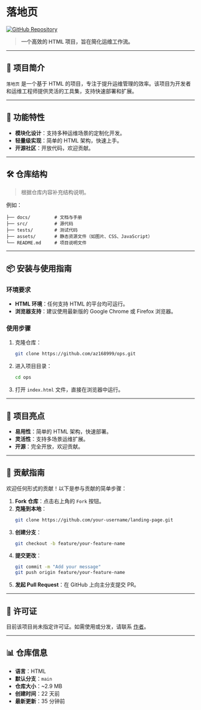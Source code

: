 # 落地页

[![GitHub Repository](https://img.shields.io/badge/GitHub-Repository-blue?logo=github)](https://github.com/az168999/ops)

> **一个高效的 HTML 项目，旨在简化运维工作流。**

---

## 📖 项目简介
`落地页` 是一个基于 HTML 的项目，专注于提升运维管理的效率。该项目为开发者和运维工程师提供灵活的工具集，支持快速部署和扩展。

---

## 🚀 功能特性
- **模块化设计**：支持多种运维场景的定制化开发。
- **轻量级实现**：简单的 HTML 架构，快速上手。
- **开源社区**：开放代码，欢迎贡献。

---

## 🛠 仓库结构
> 根据仓库内容补充结构说明。

例如：
```
├── docs/         # 文档与手册
├── src/          # 源代码
├── tests/        # 测试代码
├── assets/       # 静态资源文件（如图片、CSS、JavaScript）
└── README.md     # 项目说明文件
```

---

## 📦 安装与使用指南
### 环境要求
- **HTML 环境**：任何支持 HTML 的平台均可运行。
- **浏览器支持**：建议使用最新版的 Google Chrome 或 Firefox 浏览器。

### 使用步骤
1. 克隆仓库：
   ```bash
   git clone https://github.com/az168999/ops.git
   ```
2. 进入项目目录：
   ```bash
   cd ops
   ```
3. 打开 `index.html` 文件，直接在浏览器中运行。

---

## 🌟 项目亮点
- **易用性**：简单的 HTML 架构，快速部署。
- **灵活性**：支持多场景运维扩展。
- **开源**：完全开放，欢迎贡献。

---

## 🤝 贡献指南
欢迎任何形式的贡献！以下是参与贡献的简单步骤：

1. **Fork 仓库**：点击右上角的 `Fork` 按钮。
2. **克隆到本地**：
   ```bash
   git clone https://github.com/your-username/landing-page.git
   ```
3. **创建分支**：
   ```bash
   git checkout -b feature/your-feature-name
   ```
4. **提交更改**：
   ```bash
   git commit -m "Add your message"
   git push origin feature/your-feature-name
   ```
5. **发起 Pull Request**：在 GitHub 上向主分支提交 PR。

---

## 📄 许可证
目前该项目尚未指定许可证。如需使用或分发，请联系 [作者](https://github.com/az168999)。

---

## 📊 仓库信息
- **语言**：HTML
- **默认分支**：`main`
- **仓库大小**：~2.9 MB
- **创建时间**：22 天前
- **最新更新**：35 分钟前


<!-- 仓库链接 暂时注释

---

## 🔗 仓库链接
[点击访问仓库](https://)

---
注释结束 -->
